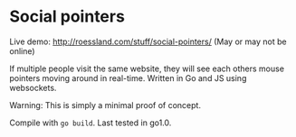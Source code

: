 # Social pointers

Live demo: http://roessland.com/stuff/social-pointers/ (May or may not be online)

If multiple people visit the same website, they will see each others mouse
pointers moving around in real-time. Written in Go and JS using websockets.

Warning: This is simply a minimal proof of concept.

Compile with ```go build```. Last tested in go1.0.
